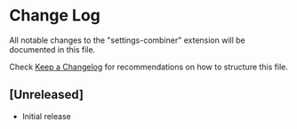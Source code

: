 # Change Log

All notable changes to the "settings-combiner" extension will be documented in this file.

Check [Keep a Changelog](http://keepachangelog.com/) for recommendations on how to structure this file.

## [Unreleased]

- Initial release